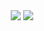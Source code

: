<p align="center">
  <img align="center" src="https://github-readme-stats.vercel.app/api?username=flexsurfer&show_icons=true&theme=vue&count_private=true&include_all_commits=true"/>
  <img align="center" src="https://github-readme-stats.vercel.app/api/top-langs/?username=flexsurfer&layout=compact&theme=vue&langs_count=1"/>
</p>
